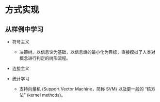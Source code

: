 # 方式实现




## 从样例中学习


- 符号主义
  - 决策树。以信息论为基础，以信息熵的最小化为目标，直接模拟了人类对概念进行判定的树形流程。

- 连接主义

- 统计学习
  - 支持向量机 (Support Vector Machine，简称 SVM) 以及更一般的 “核方法” (kernel methods)。
